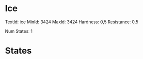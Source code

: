 # Ice
TextId: ice
MinId: 3424
MaxId: 3424
Hardness: 0,5
Resistance: 0,5

Num States: 1
# States
```

```